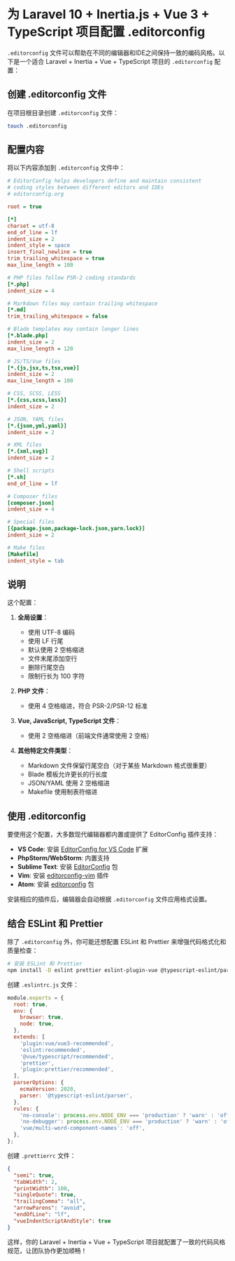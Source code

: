 # 为 Laravel 10 + Inertia.js + Vue 3 + TypeScript 项目配置 .editorconfig

`.editorconfig` 文件可以帮助在不同的编辑器和IDE之间保持一致的编码风格。以下是一个适合 Laravel + Inertia + Vue + TypeScript 项目的 `.editorconfig` 配置：

## 创建 .editorconfig 文件

在项目根目录创建 `.editorconfig` 文件：

```bash
touch .editorconfig
```

## 配置内容

将以下内容添加到 `.editorconfig` 文件中：

```ini
# EditorConfig helps developers define and maintain consistent
# coding styles between different editors and IDEs
# editorconfig.org

root = true

[*]
charset = utf-8
end_of_line = lf
indent_size = 2
indent_style = space
insert_final_newline = true
trim_trailing_whitespace = true
max_line_length = 100

# PHP files follow PSR-2 coding standards
[*.php]
indent_size = 4

# Markdown files may contain trailing whitespace
[*.md]
trim_trailing_whitespace = false

# Blade templates may contain longer lines
[*.blade.php]
indent_size = 2
max_line_length = 120

# JS/TS/Vue files
[*.{js,jsx,ts,tsx,vue}]
indent_size = 2
max_line_length = 100

# CSS, SCSS, LESS
[*.{css,scss,less}]
indent_size = 2

# JSON, YAML files
[*.{json,yml,yaml}]
indent_size = 2

# XML files
[*.{xml,svg}]
indent_size = 2

# Shell scripts
[*.sh]
end_of_line = lf

# Composer files
[composer.json]
indent_size = 4

# Special files
[{package.json,package-lock.json,yarn.lock}]
indent_size = 2

# Make files
[Makefile]
indent_style = tab
```

## 说明

这个配置：

1. **全局设置**：
   - 使用 UTF-8 编码
   - 使用 LF 行尾
   - 默认使用 2 空格缩进
   - 文件末尾添加空行
   - 删除行尾空白
   - 限制行长为 100 字符

2. **PHP 文件**：
   - 使用 4 空格缩进，符合 PSR-2/PSR-12 标准

3. **Vue, JavaScript, TypeScript 文件**：
   - 使用 2 空格缩进（前端文件通常使用 2 空格）

4. **其他特定文件类型**：
   - Markdown 文件保留行尾空白（对于某些 Markdown 格式很重要）
   - Blade 模板允许更长的行长度
   - JSON/YAML 使用 2 空格缩进
   - Makefile 使用制表符缩进

## 使用 .editorconfig

要使用这个配置，大多数现代编辑器都内置或提供了 EditorConfig 插件支持：

- **VS Code**: 安装 [EditorConfig for VS Code](https://marketplace.visualstudio.com/items?itemName=EditorConfig.EditorConfig) 扩展
- **PhpStorm/WebStorm**: 内置支持
- **Sublime Text**: 安装 [EditorConfig](https://packagecontrol.io/packages/EditorConfig) 包
- **Vim**: 安装 [editorconfig-vim](https://github.com/editorconfig/editorconfig-vim) 插件
- **Atom**: 安装 [editorconfig](https://atom.io/packages/editorconfig) 包

安装相应的插件后，编辑器会自动根据 `.editorconfig` 文件应用格式设置。

## 结合 ESLint 和 Prettier

除了 `.editorconfig` 外，你可能还想配置 ESLint 和 Prettier 来增强代码格式化和质量检查：

```bash
# 安装 ESLint 和 Prettier
npm install -D eslint prettier eslint-plugin-vue @typescript-eslint/parser @typescript-eslint/eslint-plugin eslint-config-prettier eslint-plugin-prettier
```

创建 `.eslintrc.js` 文件：

```javascript
module.exports = {
  root: true,
  env: {
    browser: true,
    node: true,
  },
  extends: [
    'plugin:vue/vue3-recommended',
    'eslint:recommended',
    '@vue/typescript/recommended',
    'prettier',
    'plugin:prettier/recommended',
  ],
  parserOptions: {
    ecmaVersion: 2020,
    parser: '@typescript-eslint/parser',
  },
  rules: {
    'no-console': process.env.NODE_ENV === 'production' ? 'warn' : 'off',
    'no-debugger': process.env.NODE_ENV === 'production' ? 'warn' : 'off',
    'vue/multi-word-component-names': 'off',
  },
};
```

创建 `.prettierrc` 文件：

```json
{
  "semi": true,
  "tabWidth": 2,
  "printWidth": 100,
  "singleQuote": true,
  "trailingComma": "all",
  "arrowParens": "avoid",
  "endOfLine": "lf",
  "vueIndentScriptAndStyle": true
}
```

这样，你的 Laravel + Inertia + Vue + TypeScript 项目就配置了一致的代码风格规范，让团队协作更加顺畅！
